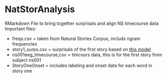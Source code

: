 # NatStorAnalysis
RMarkdown File to bring together surprisals and align NS timecourse data
Important files:
  * freqs.csv = taken from Natural Stories Corpus, includs ngram frequencies
  * story1_surps.csv = surprisals of the first story based on [this model](https://github.com/vansky/replications/blob/master/vanschijndel_linzen-2018-emnlp/vanschijndel_linzen-2018-emnlp-replication.md)
  * ns001eeg_timecourse,csv = timcours data, this is for the first story from subject ns001
  * StoryOneOnset = includes labeling and onset data for each word in story one
